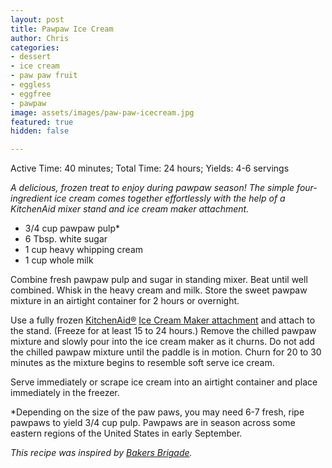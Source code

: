 ```yaml
---
layout: post
title: Pawpaw Ice Cream
author: Chris
categories:
- dessert
- ice cream
- paw paw fruit
- eggless
- eggfree
- pawpaw
image: assets/images/paw-paw-icecream.jpg
featured: true
hidden: false

---
```

Active Time: 40 minutes; Total Time: 24 hours; Yields: 4-6 servings

_A delicious, frozen treat to enjoy during pawpaw season! The simple four-ingredient ice cream comes together effortlessly with the help of a KitchenAid mixer stand and ice cream maker attachment._

* 3/4 cup pawpaw pulp*
* 6 Tbsp. white sugar
* 1 cup heavy whipping cream
* 1 cup whole milk

Combine fresh pawpaw pulp and sugar in standing mixer. Beat until well combined. Whisk in the heavy cream and milk. Store the sweet pawpaw mixture in an airtight container for 2 hours or overnight.

Use a fully frozen [KitchenAid®](https://www.kitchenaid.com/countertop-appliances/stand-mixers/attachments/p.ice-cream-maker-attachment.ksmicm.html "Shop the KitchenAid® Ice Cream Maker attachment") [Ice Cream Maker attachment](https://www.kitchenaid.com/countertop-appliances/stand-mixers/attachments/p.ice-cream-maker-attachment.ksmicm.html "Shop the KitchenAid® Ice Cream Maker attachment") and attach to the stand. (Freeze for at least 15 to 24 hours.) Remove the chilled pawpaw mixture and slowly pour into the ice cream maker as it churns. Do not add the chilled pawpaw mixture until the paddle is in motion. Churn for 20 to 30 minutes as the mixture begins to resemble soft serve ice cream.

Serve immediately or scrape ice cream into an airtight container and place immediately in the freezer.

\*Depending on the size of the paw paws, you may need 6-7 fresh, ripe pawpaws to yield 3/4 cup pulp. Pawpaws are in season across some eastern regions of the United States in early September.

_This recipe was inspired by_ [_Bakers Brigade_](http://www.bakersbrigade.com/recipe/pawpaw-ice-cream/)_._